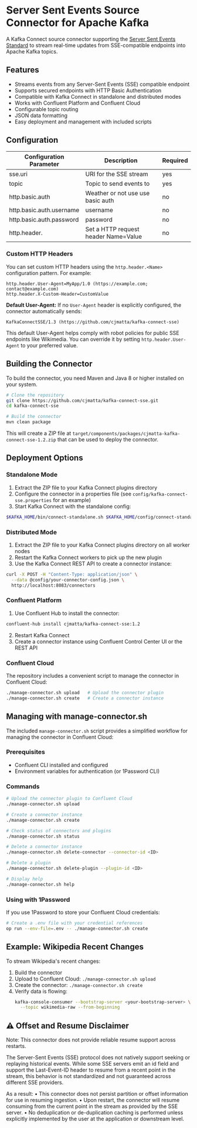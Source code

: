 # Server Sent Events Source Connector for Apache Kafka

A Kafka Connect source connector supporting the [Server Sent Events Standard](https://en.wikipedia.org/wiki/Server-sent_events) to stream real-time updates from SSE-compatible endpoints into Apache Kafka topics.

## Features

- Streams events from any Server-Sent Events (SSE) compatible endpoint
- Supports secured endpoints with HTTP Basic Authentication
- Compatible with Kafka Connect in standalone and distributed modes
- Works with Confluent Platform and Confluent Cloud
- Configurable topic routing
- JSON data formatting
- Easy deployment and management with included scripts

## Configuration

| Configuration Parameter  | Description                          | Required |
|--------------------------|--------------------------------------|----------|
| sse.uri                  | URI for the SSE stream               | yes      |
| topic                    | Topic to send events to              | yes      |
| http.basic.auth          | Weather or not use use basic auth    | no       |
| http.basic.auth.username | username                             | no       |
| http.basic.auth.password | password                             | no       |
| http.header.<Name>       | Set a HTTP request header Name=Value | no       |

### Custom HTTP Headers

You can set custom HTTP headers using the `http.header.<Name>` configuration pattern. For example:

```properties
http.header.User-Agent=MyApp/1.0 (https://example.com; contact@example.com)
http.header.X-Custom-Header=CustomValue
```

**Default User-Agent:** If no `User-Agent` header is explicitly configured, the connector automatically sends:
```
KafkaConnectSSE/1.3 (https://github.com/cjmatta/kafka-connect-sse)
```

This default User-Agent helps comply with robot policies for public SSE endpoints like Wikimedia. You can override it by setting `http.header.User-Agent` to your preferred value.

## Building the Connector

To build the connector, you need Maven and Java 8 or higher installed on your system.

```bash
# Clone the repository
git clone https://github.com/cjmatta/kafka-connect-sse.git
cd kafka-connect-sse

# Build the connector
mvn clean package
```

This will create a ZIP file at `target/components/packages/cjmatta-kafka-connect-sse-1.2.zip` that can be used to deploy the connector.

## Deployment Options

### Standalone Mode

1. Extract the ZIP file to your Kafka Connect plugins directory
2. Configure the connector in a properties file (see `config/kafka-connect-sse.properties` for an example)
3. Start Kafka Connect with the standalone config:

```bash
$KAFKA_HOME/bin/connect-standalone.sh $KAFKA_HOME/config/connect-standalone.properties path/to/your-connector-config.properties
```

### Distributed Mode

1. Extract the ZIP file to your Kafka Connect plugins directory on all worker nodes
2. Restart the Kafka Connect workers to pick up the new plugin
3. Use the Kafka Connect REST API to create a connector instance:

```bash
curl -X POST -H "Content-Type: application/json" \
  --data @config/your-connector-config.json \
  http://localhost:8083/connectors
```

### Confluent Platform

1. Use Confluent Hub to install the connector:

```bash
confluent-hub install cjmatta/kafka-connect-sse:1.2
```

2. Restart Kafka Connect
3. Create a connector instance using Confluent Control Center UI or the REST API

### Confluent Cloud

The repository includes a convenient script to manage the connector in Confluent Cloud:

```bash
./manage-connector.sh upload   # Upload the connector plugin
./manage-connector.sh create   # Create a connector instance
```

## Managing with manage-connector.sh

The included `manage-connector.sh` script provides a simplified workflow for managing the connector in Confluent Cloud:

### Prerequisites

- Confluent CLI installed and configured
- Environment variables for authentication (or 1Password CLI)

### Commands

```bash
# Upload the connector plugin to Confluent Cloud
./manage-connector.sh upload

# Create a connector instance
./manage-connector.sh create

# Check status of connectors and plugins
./manage-connector.sh status

# Delete a connector instance
./manage-connector.sh delete-connector --connector-id <ID>

# Delete a plugin
./manage-connector.sh delete-plugin --plugin-id <ID>

# Display help
./manage-connector.sh help
```

### Using with 1Password

If you use 1Password to store your Confluent Cloud credentials:

```bash
# Create a .env file with your credential references
op run --env-file=.env -- ./manage-connector.sh create
```

## Example: Wikipedia Recent Changes

To stream Wikipedia's recent changes:

1. Build the connector
2. Upload to Confluent Cloud: `./manage-connector.sh upload`
3. Create the connector: `./manage-connector.sh create`
4. Verify data is flowing:
   ```bash
   kafka-console-consumer --bootstrap-server <your-bootstrap-server> \
     --topic wikimedia-raw --from-beginning
   ```

## ⚠️ Offset and Resume Disclaimer

Note: This connector does not provide reliable resume support across restarts.

The Server-Sent Events (SSE) protocol does not natively support seeking or replaying historical events. While some SSE servers emit an id field and support the Last-Event-ID header to resume from a recent point in the stream, this behavior is not standardized and not guaranteed across different SSE providers.

As a result:
	•	This connector does not persist partition or offset information for use in resuming ingestion.
	•	Upon restart, the connector will resume consuming from the current point in the stream as provided by the SSE server.
	•	No deduplication or de-duplication caching is performed unless explicitly implemented by the user at the application or downstream level.
